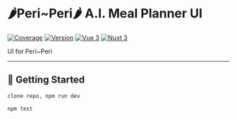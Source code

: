 # 🌶️Peri~Peri🌶️ A.I. Meal Planner UI
[![Coverage](https://img.shields.io/codecov/c/github/username/repo)](https://codecov.io/gh/username/repo) [![Version](https://img.shields.io/badge/npm-v8.3.1-blue)](https://www.npmjs.com/) [![Vue 3](https://img.shields.io/badge/Frontend-Vue%203-42b883?logo=vue.js)](https://vuejs.org/) [![Nuxt 3](https://img.shields.io/badge/Framework-Nuxt%203-00DC82?logo=nuxt.js{{badges}}logoColor=white)](https://nuxt.com/docs/getting-started/introduction)

UI for Peri~Peri

---

## 🚀 Getting Started

```bash
clone repo, npm run dev
```
```bash
npm test
```
